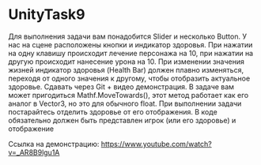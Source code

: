 # UnityTask9
Для выполнения задачи вам понадобится Slider и несколько Button.
У нас на сцене расположены кнопки и индикатор здоровья. При нажатии на одну клавишу происходит лечение персонажа на 10, при нажатии на другую происходит нанесение урона на 10.
При изменении значения жизней индикатор здоровья (Health Bar) должен плавно изменяться, переходя от одного значения к другому, чтобы отобразить актуальное здоровье.
Сдавать через Git + видео демонстрация.
В задаче вам может пригодиться Mathf.MoveTowards(), этот метод работает как его аналог в Vector3, но это для обычного float.
При выполнении задачи постарайтесь отделить здоровье от его отображения. В коде обязательно должен быть представлен игрок (или его здоровье) и отображение

Ссылка на демонстрацию: https://www.youtube.com/watch?v=_AR8B9lgu1A
